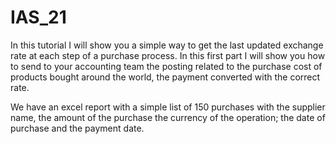 # IAS_21
In this tutorial I will show you a simple way to get the last updated exchange rate at each step of a purchase process. In this first part I will show you how to send to your accounting team the posting related to the purchase cost of products bought around the world, the payment converted with the correct rate.

We have an excel report with a simple list of 150  purchases with the supplier name, the amount of the purchase the currency of the operation; the date of purchase and the payment date.

